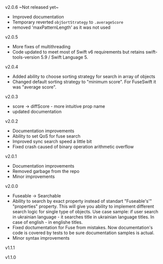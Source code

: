 v2.0.6 ~Not released yet~
* Improved documentation
* Temporary reverted `objSortStrategy` to `.averageScore`
* removed 'maxPatternLength' as it was not used

v2.0.5
* More fixes of multithreading
* Code updated to meet most of Swift v6 requirements but retains swift-tools-version 5.9 / Swift Language 5.

v2.0.4
* Added ability to choose sorting strategy for search in array of objects
* Changed default sorting strategy to "minimum score". For FuseSwift it was "average score". 


v2.0.3
* score -> diffScore - more intuitive prop name
* updated documentation

v2.0.2

* Documentation improvements
* Ability to set QoS for fuse search
* Improved sync search speed a little bit
* Fixed crash caused of binary operation arithmetic overflow

v2.0.1

* Documentation improvements
* Removed garbage from the repo
* Minor improvements


v2.0.0

* Fuseable -> Searchable
* Ability to search by exact property instead of standart "Fuseable's'" "properties" property. This will give you ability to implement different search logic for single type of objects. Use case sample: if user search in ukrainian language - it searches title in ukrainian language titles. In case of english - in englishe titles.
* Fixed doctumentation for Fuse from mistakes. Now documentation's code is covered by tests to be sure documentation samples is actual.
* Minor syntax improvements


v1.1.1


v1.1.0
